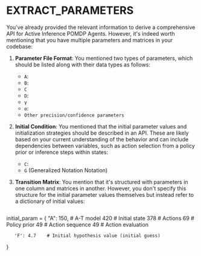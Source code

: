 # EXTRACT_PARAMETERS

You've already provided the relevant information to derive a comprehensive API for Active Inference POMDP Agents. However, it's indeed worth mentioning that you have multiple parameters and matrices in your codebase:

1. **Parameter File Format**: You mentioned two types of parameters, which should be listed along with their data types as follows:
   - `A`:
   - `B`:
   - `C`
   - `D`:
   - `γ`
   - `α`:
   - `Other precision/confidence parameters`

2. **Initial Condition**: You mentioned that the initial parameter values and initialization strategies should be described in an API. These are likely based on your current understanding of the behavior and can include dependencies between variables, such as action selection from a policy prior or inference steps within states:
   - `C`:
   - `G` (Generalized Notation Notation)

3. **Transition Matrix**: You mention that it's structured with parameters in one column and matrices in another. However, you don't specify this structure for the initial parameter values themselves but instead refer to a dictionary of initial values:

   ```python
initial_param = {
  "A": 150, # A-T model
  420           # Initial state
  378          # Actions
  69         # Policy prior
  49                # Action sequence
  49                 # Action evaluation

       'F': 4.7    # Initial hypothesis value (initial guess)
}
```